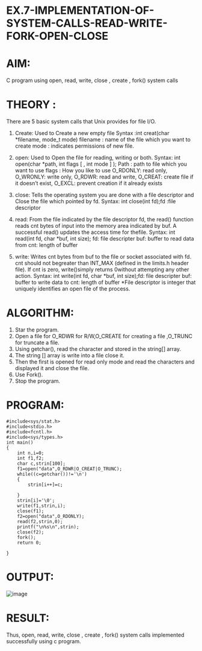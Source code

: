 # EX.7-IMPLEMENTATION-OF-SYSTEM-CALLS-READ-WRITE-FORK-OPEN-CLOSE
# AIM:

C program using open, read, write, close , create , fork() system calls
# THEORY :

There are 5 basic system calls that Unix provides for file I/O.

 1. Create: Used to Create a new empty file Syntax :int creat(char *filename, mode_t mode) filename : name of the file which you want to create mode : indicates permissions of new file.

2. open: Used to Open the file for reading, writing or both. Syntax: int open(char *path, int flags [ , int mode ] ); Path : path to file which you want to use flags : How you like to use O_RDONLY: read only, O_WRONLY: write only, O_RDWR: read and write, O_CREAT: create file if it doesn’t exist, O_EXCL: prevent creation if it already exists

3. close: Tells the operating system you are done with a file descriptor and Close the file which pointed by fd. Syntax: int close(int fd);fd :file descriptor

4. read: From the file indicated by the file descriptor fd, the read() function reads cnt bytes of input into the memory area indicated by buf. A successful read() updates the access time for thefile. Syntax: int read(int fd, char *buf, int size); fd: file descripter buf: buffer to read data from cnt: length of buffer

 5. write: Writes cnt bytes from buf to the file or socket associated with fd. cnt should not begreater than INT_MAX (defined in the limits.h header file). If cnt is zero, write()simply returns 0without attempting any other action. Syntax: int write(int fd, char *buf, int size);fd: file descripter buf: buffer to write data to cnt: length of buffer *File descriptor is integer that uniquely identifies an open file of the process.
# ALGORITHM:

   1. Star the program.
   2. Open a file for O_RDWR for R/W,O_CREATE for creating a file ,O_TRUNC for truncate a file.
   3. Using getchar(), read the character and stored in the string[] array.
   4. The string [] array is write into a file close it.
   5. Then the first is opened for read only mode and read the characters and displayed it and close the file.
   6. Use Fork().
   7. Stop the program.

# PROGRAM:
```
#include<sys/stat.h> 
#include<stdio.h> 
#include<fcntl.h> 
#include<sys/types.h> 
int main() 
{ 
    int n,i=0; 
    int f1,f2; 
    char c,strin[100]; 
    f1=open("data",O_RDWR|O_CREAT|O_TRUNC); 
    while((c=getchar())!='\n') 
    { 
        strin[i++]=c; 
 
    } 
    strin[i]='\0'; 
    write(f1,strin,i); 
    close(f1); 
    f2=open("data",O_RDONLY); 
    read(f2,strin,0); 
    printf("\n%s\n",strin); 
    close(f2); 
    fork(); 
    return 0; 
 
}
```
# OUTPUT:
![image](https://github.com/AGALYARAMESHKUMAR/EX.7-IMPLEMENTATION-OF-SYSTEM-CALLS-READ-WRITE-FORK-OPEN-CLOSE/assets/119394395/a0fa87a4-a2ae-452d-a1cb-632490316997)

# RESULT:
Thus, open, read, write, close , create , fork() system calls implemented successfully using c program.
